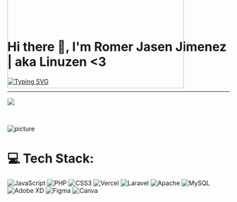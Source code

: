 <div>
 <h1>Hi there 👋, I'm Romer Jasen Jimenez | aka Linuzen <3 </h1>
</div>
<a href="https://git.io/typing-svg"><img src="https://readme-typing-svg.herokuapp.com?font=Fira+Code&weight=600&duration=3000&pause=1000&vCenter=true&random=false&width=435&lines=Information+Technology+Student;Self-taught+developer;Laravel+%7C+PHP+Developer" alt="Typing SVG" /></a>

<div>
 <hr>
</div>




![](https://komarev.com/ghpvc/?username=devfastated&base=1690)
<div align="right" style="position: absolute; margin: 0; top: -200px; z-index: 999;"> 
<a href="https://app.daily.dev/linuzen"><img src="https://api.daily.dev/devcards/04520767960c4dd7ade4a7d91d98bec1.png?r=fyt" width="400" alt="Romer Jasen Jimenez's Dev Card"/></a>
</div>

<br>

![picture](https://raw.githubusercontent.com/saadeghi/saadeghi/master/dino.gif)

# 💻 Tech Stack:
 ![JavaScript](https://img.shields.io/badge/javascript-%23323330.svg?style=for-the-badge&logo=javascript&logoColor=%23F7DF1E) ![PHP](https://img.shields.io/badge/php-%23777BB4.svg?style=for-the-badge&logo=php&logoColor=white) ![CSS3](https://img.shields.io/badge/css3-%231572B6.svg?style=for-the-badge&logo=css3&logoColor=white) ![Vercel](https://img.shields.io/badge/vercel-%23000000.svg?style=for-the-badge&logo=vercel&logoColor=white) ![Laravel](https://img.shields.io/badge/laravel-%23FF2D20.svg?style=for-the-badge&logo=laravel&logoColor=white) ![Apache](https://img.shields.io/badge/apache-%23D42029.svg?style=for-the-badge&logo=apache&logoColor=white) ![MySQL](https://img.shields.io/badge/mysql-%2300000f.svg?style=for-the-badge&logo=mysql&logoColor=white) ![Adobe XD](https://img.shields.io/badge/Adobe%20XD-470137?style=for-the-badge&logo=Adobe%20XD&logoColor=#FF61F6) ![Figma](https://img.shields.io/badge/figma-%23F24E1E.svg?style=for-the-badge&logo=figma&logoColor=white) ![Canva](https://img.shields.io/badge/Canva-%2300C4CC.svg?style=for-the-badge&logo=Canva&logoColor=white)

